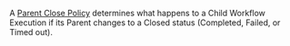 A [Parent Close Policy](/concepts/what-is-a-parent-close-policy) determines what happens to a Child Workflow Execution if its Parent changes to a Closed status (Completed, Failed, or Timed out).
